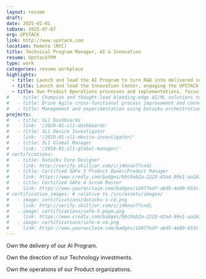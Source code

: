 ```yaml
---
layout: resume
draft:
date: 2025-01-01
toDate: 2025-07-07
org: UPSTACK
link: http://www.upstack.com
location: Remote (NYC)
title: Technical Program Manager, AI & Innovation
resume: UpstackTPM
type: work
categories: resume workplace
highlights:
  - title: Launch and lead the AI Program to turn R&D into delivered solutions, publicizing consistent execution of our AI strategy
  - title: Launch and lead the Innovation Center, engaging the UPSTACK community with AI enablement and resources
  - title: Own Product Operations processes and implementations, focusing on clarity and efficiency
#   - title: Champion and thought-lead bleeding-edge AI/ML solutions to strategic yet tangible business outcomes
#   - title: Drive Agile cross-functional process improvement and connect Product mindset to Sales culture
#   - title: Management and experimentation using Dataiku orchestration platform to drive enterprise data strategy
projects:
#   - title: SL1 Dashboards
#     link: '/2020-01-sl1-dashboards'
#   - title: SL1 Device Investigator
#     link: '/2019-01-sl1-device-investigator/'
#   - title: SL1 Global Manager
#     link: '/2018-01-sl1-global-manager/'
# certifications:
#   - title: Dataiku Core Designer
#     link: http://verify.skilljar.com/c/j46nav77cndi
#   - title: Certified SAFe 5 Product Owner/Product Manager
#     link: https://www.credly.com/badges/b9c9ab2a-2223-43a4-99e1-aa16353285ff/public_url
#   - title: Certified SAFe 4 Scrum Master
#     link: https://www.youracclaim.com/badges/1d477edf-abd5-4e09-b53c-e947faf1c809/linked_in_profile
# certification_images: # relative to /src/assets/images/
#   - image: certifications/dataiku-1-cd.png
#     link: http://verify.skilljar.com/c/j46nav77cndi
#   - image: certifications/safe-5-popm.png
#     link: https://www.credly.com/badges/b9c9ab2a-2223-43a4-99e1-aa16353285ff/public_url
#   - image: certifications/safe-4-sm.png
#     link: https://www.youracclaim.com/badges/1d477edf-abd5-4e09-b53c-e947faf1c809/linked_in_profile
---
```


Own the delivery of our AI Program.

Own the direction of our Technology investments.

Own the operations of our Product organizations.

<!-- - Clients
- Suppliers
- Advisors
- Back-office staff -->

<!-- Build and deliver IT software that solves business problems

Define and execute the product vision and roadmap with internal and external stakeholders

- Create <span class="skill">PRD</span> Product Requirements documents to guide execution of multi-year feature development
- Reach out across the organization to get stakeholder feedback about projects and proposals
- Reach out to customer partners to learn pain points and evaluate requests

Work closely with Engineering and Design at macro and micro levels to ensure successful delivery

- Prioritize value-add features based on organizational roadmap
- Work through complex enterprise <span class="skill">Release Management</span> to deliver hotfix version x.y.z.a to the customer who needs it now

<span class="skill">Validate</span> with customers and users to ensure alignment with Sales and Customer Success

Managed multiple scrum teams as a Product Owner:

- Maintain healthy <span class="skill">backlog</span> by writing detailed stories with UX and engineering buy-in
- Make day-to-day decisions by bringing customer and user perspective to engineering -->
